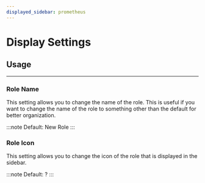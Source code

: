 ```yaml
---
displayed_sidebar: prometheus
---
```


# Display Settings

## Usage
---

### Role Name

This setting allows you to change the name of the role. 
This is useful if you want to change the name of the role to something other than the default for better
organization.

:::note
Default: New Role
:::

### Role Icon

This setting allows you to change the icon of the role that is displayed in the sidebar.

:::note
Default: ?
:::